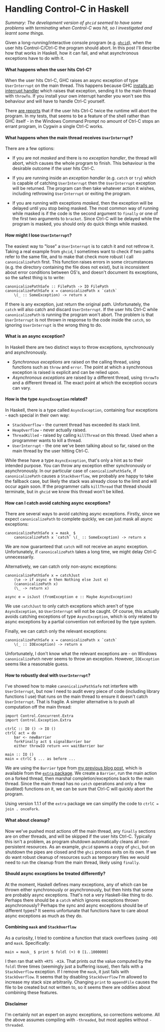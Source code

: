 # Handling Control-C in Haskell

_Summary: The development version of `ghcid` seemed to have some problems with terminating when Control-C was hit, so I investigated and learnt some things._

Given a long-running/interactive console program (e.g. [`ghcid`](https://github.com/ndmitchell/ghcid)), when the user hits Control-C/Ctrl-C the program should abort. In this post I'll describe how that works in Haskell, how it can fail, and what asynchronous exceptions have to do with it.

#### What happens when the user hits Ctrl-C?

When the user hits Ctrl-C, GHC raises an async exception of type `UserInterrupt` on the main thread. This happens because GHC [installs an interrupt handler](http://stackoverflow.com/a/2352915/160673) which raises that exception, sending it to the main thread with `throwTo`. If you install your own interrupt handler you won't see this behaviour and will have to handle Ctrl-C yourself.

There [are reports](http://stackoverflow.com/a/7941166/160673) that if the user hits Ctrl-C twice the runtime will abort the program. In my tests, that seems to be a feature of the shell rather than GHC itself - in the Windows Command Prompt no amount of Ctrl-C stops an errant program, in Cygwin a single Ctrl-C works.

#### What happens when the main thread receives `UserInterrupt`?

There are a few options:

* If you are not _masked_ and there is no _exception handler_, the thread will abort, which causes the whole program to finish. This behaviour is the desirable outcome if the user hits Ctrl-C.
 
* If you are running inside an _exception handler_ (e.g. `catch` or `try`) which is capable of catching `UserInterrupt` then the `UserInterrupt` exception will be returned. The program can then take whatever action it wishes, including rethrowing `UserInterrupt` or exiting the program.

* If you are running with exceptions _masked_, then the exception will be delayed until you stop being masked. The most common way of running while masked is if the code is the second argument to `finally` or one of the first two arguments to `bracket`. Since Ctrl-C will be delayed while the program is masked, you should only do quick things while masked.

#### How might I lose `UserInterrupt`?

The easiest way to "lose" a `UserInterrupt` is to catch it and not rethrow it. Taking a real example from `ghcid`, I sometimes want to check if two paths refer to the same file, and to make that check more robust I call `canonicalizePath` first. This function raises errors in some circumstances (e.g. the directory containing the file does not exist), but is inconsistent about error conditions between OS's, and doesn't document its exceptions, so the safest thing is to write:

    canonicalizePathSafe :: FilePath -> IO FilePath
    canonicalizePathSafe x = canonicalizePath x `catch`
        \(_ :: SomeException) -> return x

If there is any exception, just return the original path. Unfortunately, the `catch` will also catch and discard `UserInterrupt`. If the user hits Ctrl-C while `canonicalizePath` is running the program won't abort. The problem is that `UserInterrupt` is not thrown in response to the code inside the `catch`, so ignoring `UserInterrupt` is the wrong thing to do.

#### What is an async exception?

In Haskell there are two distinct ways to throw exceptions, synchronously and asynchronously.

* _Synchronous exceptions_ are raised on the calling thread, using functions such as `throw` and `error`. The point at which a synchronous exception is raised is explicit and can be relied upon.
* _Asynchronous exceptions_ are raised by a different thread, using `throwTo` and a different thread id. The exact point at which the exception occurs can vary.

#### How is the type `AsyncException` related?

In Haskell, there is a type called `AsyncException`, containing four exceptions - each special in their own way:

* `StackOverflow` - the current thread has exceeded its stack limit.
* `HeapOverflow` - never actually raised.
* `ThreadKilled` - raised by calling `killThread` on this thread. Used when a programmer wants to kill a thread.
* `UserInterrupt` - the one we've been talking about so far, raised on the main thread by the user hitting Ctrl-C.

While these have a type `AsyncException`, that's only a hint as to their intended purpose. You can throw any exception either synchronously or asynchronously. In our particular case of `caonicalizePathSafe`, if `canonicalizePath` causes a `StackOverflow`, we probably are happy to take the fallback case, but likely the stack was already close to the limit and will occur again soon. If the programmer calls `killThread` that thread should terminate, but in `ghcid` we know this thread won't be killed.

#### How can I catch avoid catching async exceptions?

There are several ways to avoid catching async exceptions. Firstly, since we expect `canonicalizePath` to complete quickly, we can just mask all async exceptions:

    canonicalizePathSafe x = mask_ $
        canonicalizePath x `catch` \(_ :: SomeException) -> return x

We are now guaranteed that `catch` will not receive an async exception. Unfortunately, if `canonicalizePath` takes a long time, we might delay Ctrl-C unnecessarily.

Alternatively, we can catch only non-async exceptions:

    canonicalizePathSafe x = catchJust
        (\e -> if async e then Nothing else Just e)
        (canonicalizePath x)
        (\_ -> return x)

    async e = isJust (fromException e :: Maybe AsyncException)

We use `catchJust` to only catch exceptions which aren't of type `AsyncException`, so `UserInterrupt` will not be caught. Of course, this actually avoids catching exceptions of type `AsyncException`, which is only related to async exceptions by a partial convention not enforced by the type system.

Finally, we can catch only the relevant exceptions:

    canonicalizePathSafe x = canonicalizePath x `catch`
        \(_ :: IOException) -> return x

Unfortunately, I don't know what the relevant exceptions are - on Windows `canonicalizePath` never seems to throw an exception. However, `IOException` seems like a reasonable guess.

#### How to robustly deal with `UserInterrupt`?

I've showed how to make `canonicalizePathSafe` not interfere with `UserInterrupt`, but now I need to audit every piece of code (including library functions I use) that runs on the main thread to ensure it doesn't catch `UserInterrupt`. That is fragile. A simpler alternative is to push all computation off the main thread:

    import Control.Concurrent.Extra
    import Control.Exception.Extra

    ctrlC :: IO () -> IO ()
    ctrlC act = do
        bar <- newBarrier
        forkFinally act $ signalBarrier bar
        either throwIO return =<< waitBarrier bar

    main :: IO ()
    main = ctrlC $ ... as before ...

We are using the `Barrier` type from [my previous blog post](http://neilmitchell.blogspot.co.uk/2012/06/flavours-of-mvar_04.html), which is available from the [`extra` package](https://hackage.haskell.org/package/extra). We create a `Barrier`, run the main action on a forked thread, then marshal completion/exceptions back to the main thread. Since the main thread has no `catch` operations and only a few (audited) functions on it, we can be sure that Ctrl-C will quickly abort the program.

Using version 1.1.1 of the `extra` package we can simplify the code to `ctrlC = join . onceFork`.

#### What about cleanup?

Now we've pushed most actions off the main thread, any `finally` sections are on other threads, and will be skipped if the user hits Ctrl-C. Typically this isn't a problem, as program shutdown automatically cleans all non-persistent resources. As an example, `ghcid` spawns a copy of `ghci`, but on shutdown the pipes are closed and the `ghci` process exits on its own. If we do want robust cleanup of resources such as temporary files we would need to run the cleanup from the main thread, likely using `finally`.

#### Should async exceptions be treated differently?

At the moment, Haskell defines many exceptions, any of which can be thrown either synchronously or asynchronously, but then hints that some are probably async exceptions. That's not a very Haskell-like thing to do. Perhaps there should be a `catch` which ignores exceptions thrown asynchronously? Perhaps the sync and async exceptions should be of different types? It seems unfortunate that functions have to care about async exceptions as much as they do.

#### Combining `mask` and `StackOverflow`

As a curiosity, I tried to combine a function that stack overflows (using `-O0`) and `mask`. Specifically:

    main = mask_ $ print $ foldl (+) 0 [1..1000000]

I then ran that with `+RTS -K1k`. That prints out the value computed by the `foldl` three times (seemingly just a buffering issue), then fails with a `StackOverflow` exception. If I remove the `mask`, it just fails with `StackOverflow`. It seems that by disabling `StackOverflow` I'm allowed to increase my stack size arbitrarily. Changing `print` to `appendFile` causes the file to be created but not written to, so it seems there are oddities about combining these features.

#### Disclaimer

I'm certainly not an expert on async exceptions, so corrections welcome. All the above assumes compiling with `-threaded`, but most applies without `-threaded`.
